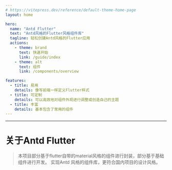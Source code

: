 ```yaml
---
# https://vitepress.dev/reference/default-theme-home-page
layout: home

hero:
  name: "Antd Flutter"
  text: "Antd风格的Flutter风格组件库"
  tagline: 轻松创建Antd风格的Flutter应用
  actions:
    - theme: brand
      text: 快速开始
      link: /guide/index
    - theme: alt
      text: 组件
      link: /components/overview

features:
  - title: 易用
    details: 像写前端一样定义Flutter样式
  - title: 可定制
    details: 可以高效地对组件外观进行调整或创造自己的主题
  - title: 丰富
    details: 基本包含了常用的组件
---
```


---

# 关于Antd Flutter
> 本项目部分基于flutter自带的material风格的组件进行封装，部分基于基础组件进行开发。
> 实现Antd 风格的组件库，更符合国内项目的设计风格。